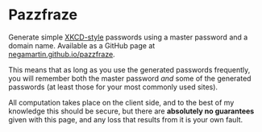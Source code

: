 # Pazzfraze

Generate simple [XKCD-style](https://xkcd.com/936/) passwords using a master
password and a domain name. Available as a GitHub page at
[negamartin.github.io/pazzfraze](https://negamartin.github.io/pazzfraze).

This means that as long as you use the generated passwords frequently, you will
remember both the master password *and* some of the generated passwords (at
least those for your most commonly used sites).

All computation takes place on the client side, and to the best of my knowledge
this should be secure, but there are **absolutely no guarantees** given with
this page, and any loss that results from it is your own fault.
